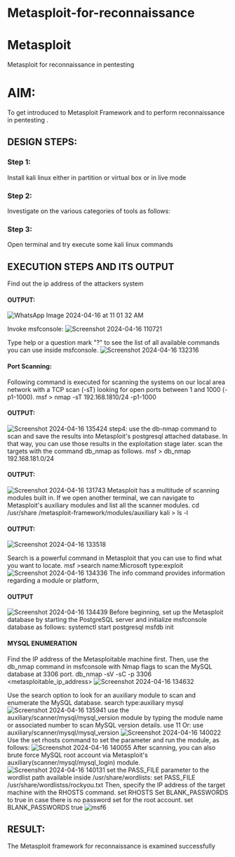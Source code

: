 # Metasploit-for-reconnaissance
# Metasploit
Metasploit for reconnaissance in pentesting

# AIM:

To get introduced to Metasploit Framework and to  perform reconnaissance  in pentesting .

## DESIGN STEPS:

### Step 1:

Install kali linux either in partition or virtual box or in live mode

### Step 2:

Investigate on the various categories of tools as follows:

### Step 3:

Open terminal and try execute some kali linux commands
## EXECUTION STEPS AND ITS OUTPUT
Find out the ip address of the attackers system
#### OUTPUT:
![WhatsApp Image 2024-04-16 at 11 01 32 AM](https://github.com/Vinothini1711/Echoserver/assets/144300204/ebeb5637-deff-4b72-8bf0-3bfe471258cd)

Invoke msfconsole:
![Screenshot 2024-04-16 110721](https://github.com/Vinothini1711/Echoserver/assets/144300204/a0875db3-fd18-4690-ad66-be9498a4abc4)

Type help or a question mark "?" to see the list of all available commands you can use inside msfconsole.
![Screenshot 2024-04-16 132316](https://github.com/Vinothini1711/Echoserver/assets/144300204/21c94bf6-d7f3-4a94-823e-f39fffd7e7de)

#### Port Scanning:
Following command is executed for scanning the systems on our local area network with a TCP scan (-sT) looking for open ports between 1 and 1000 (-p1-1000).
msf >  nmap -sT 192.168.1810/24 -p1-1000
#### OUTPUT:
![Screenshot 2024-04-16 135424](https://github.com/Vinothini1711/Echoserver/assets/144300204/ffaf2ae4-1cfe-4bc2-acac-0c6b0655f004)
step4:
use the db-nmap command to scan and save the results into Metasploit's postgresql attached database. In that way, you can use those results in the exploitation stage later.
scan the targets with the command db_nmap as follows.
msf > db_nmap 192.168.181.0/24
#### OUTPUT:
![Screenshot 2024-04-16 131743](https://github.com/Vinothini1711/Echoserver/assets/144300204/c269f35c-9557-4414-a327-5bd814cc66d4)
Metasploit has a multitude of scanning modules built in. If we open another terminal, we can navigate to Metasploit's auxiliary modules and list all the scanner modules.
cd /usr/share /metasploit-framework/modules/auxiliary
kali > ls -l
#### OUTPUT:
![Screenshot 2024-04-16 133518](https://github.com/Vinothini1711/Echoserver/assets/144300204/21d4867d-a7b7-4347-8ddd-cf7d3349566b)

Search is a powerful command in Metasploit that you can use to find what you want to locate. 
msf >search name:Microsoft type:exploit
![Screenshot 2024-04-16 134336](https://github.com/Vinothini1711/Echoserver/assets/144300204/75464033-d029-41e1-b72d-82cf071276c0)
The info command provides information regarding a module or platform,
#### OUTPUT
![Screenshot 2024-04-16 134439](https://github.com/Vinothini1711/Echoserver/assets/144300204/0250ac1c-41ae-4777-b1d4-c7c2a56188f3)
Before beginning, set up the Metasploit database by starting the PostgreSQL server and initialize msfconsole database as follows:
systemctl start postgresql
msfdb init
#### MYSQL ENUMERATION
Find the IP address of the Metasploitable machine first. Then, use the db_nmap command in msfconsole with Nmap flags to scan the MySQL database at 3306 port.
db_nmap -sV -sC -p 3306 <metasploitable_ip_address>
![Screenshot 2024-04-16 134632](https://github.com/Vinothini1711/Echoserver/assets/144300204/754bb0f4-3689-4c4c-b443-e08795d9067f)

Use the search option to look for an auxiliary module to scan and enumerate the MySQL database.
search type:auxiliary mysql
![Screenshot 2024-04-16 135941](https://github.com/Vinothini1711/Echoserver/assets/144300204/812fa80b-937d-4031-aac2-6c541e11a33c)
use the auxiliary/scanner/mysql/mysql_version module by typing the module name or associated number to scan MySQL version details.
use 11 Or: use auxiliary/scanner/mysql/mysql_version
![Screenshot 2024-04-16 140022](https://github.com/Vinothini1711/Echoserver/assets/144300204/7137d483-7b44-450f-ac82-ad2dbe539e76)
Use the set rhosts command to set the parameter and run the module, as follows:
![Screenshot 2024-04-16 140055](https://github.com/Vinothini1711/Echoserver/assets/144300204/24c4647e-9715-4418-b50a-a8a8330adeb3)
After scanning, you can also brute force MySQL root account via Metasploit's auxiliary(scanner/mysql/mysql_login) module.
![Screenshot 2024-04-16 140131](https://github.com/Vinothini1711/Echoserver/assets/144300204/3bb3d9cc-b688-4c59-a9a8-63327ba4f2f5)
set the PASS_FILE parameter to the wordlist path available inside /usr/share/wordlists:
set PASS_FILE /usr/share/wordlistss/rockyou.txt
Then, specify the IP address of the target machine with the RHOSTS command.
set RHOSTS <metasploitable-ip-address>
Set BLANK_PASSWORDS to true in case there is no password set for the root account.
set BLANK_PASSWORDS true
![msf6](https://github.com/Vinothini1711/Echoserver/assets/144300204/518c2b02-ba4e-4f9f-8c4a-cc0971468a8d)
## RESULT:
The Metasploit framework for reconnaissance is  examined successfully
